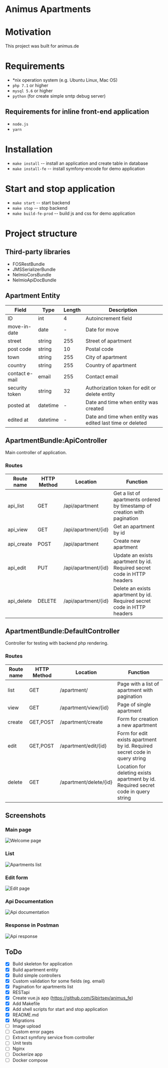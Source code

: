 Animus Apartments
======

# Motivation
This project was built for animus.de

# Requirements
* *nix operation system (e.g. Ubuntu Linux, Mac OS)
* `php 7.1` or higher
* `mysql 5.6` or higher
* `python` (for create simple smtp debug server) 

## Requirements for inline front-end application
* `node.js`
* `yarn`

# Installation
* `make install` -- install an application and create table in database
* `make install-fe` -- install symfony-encode for demo application

# Start and stop application
* `make start` -- start backend
* `make stop` -- stop backend
* `make build-fe-prod` -- build js and css for demo application

# Project structure

## Third-party libraries
* FOSRestBundle
* JMSSerializerBundle
* NelmioCorsBundle
* NelmioApiDocBundle


## Apartment Entity

| Field | Type | Length | Description |
|-------|------|--------|-------------| 
| ID | int | 4 | Autoincrement field |
| move-in-date | date | - | Date for move |
| street | string | 255 | Street of apartment |
| post code | string | 10 | Postal code |
| town | string | 255 | City of apartment |
| country | string | 255 | Country of apartment |
| contact e-mail | email | 255 | Contact email |
| security token | string | 32 | Authorization token for edit or delete entity |
| posted at | datetime | - |  Date and time when entity was created |
| edited at | datetime | - | Date and time when entity was edited last time or deleted |

## ApartmentBundle:ApiController
Main controller of application.
### Routes
| Route name   | HTTP Method | Location            | Function |
|--------------|-------------|---------------------|----------|
|  api_list    | GET         | /api/apartment      | Get a list of apartments ordered by timestamp of creation with pagination |
|  api_view    | GET         | /api/apartment/{id} | Get an apartment by id |
|  api_create  | POST        | /api/apartment      | Create new apartment |
|  api_edit    | PUT         | /api/apartment/{id} | Update an exists apartment by id. Required secret code in HTTP headers | 
|  api_delete  | DELETE      | /api/apartment/{id} | Delete an exists apartment by id. Required secret code in HTTP headers |

## ApartmentBundle:DefaultController
Controller for testing with backend php rendering.
### Routes
| Route name   | HTTP Method | Location               | Function |
|--------------|-------------|------------------------|----------|
|  list        | GET         | /apartment/            | Page with a list of apartment with pagination |
|  view        | GET         | /apartment/view/{id}   | Page of single apartment |
|  create      | GET,POST    | /apartment/create      | Form for creation a new apartment |
|  edit        | GET,POST    | /apartment/edit/{id}   | Form for edit exists apartment by id. Required secret code in query string |
|  delete      | GET         | /apartment/delete/{id} | Location for deleting exists apartment by id. Required secret code in query string |

## Screenshots
### Main page
![Welcome page](screens/welcome.png)

### List
![Apartments list](screens/list.png)

### Edit form
![Edit page](screens/edit.png)

### Api Documentation
![Api documentation](screens/api_doc.png)

### Response in Postman
![Api response](screens/api_response.png)

## ToDo
- [x] Build skeleton for application
- [x] Build apartment entity 
- [x] Build simple controllers 
- [x] Custom validation for some fields (eg. email)
- [x] Pagination for apartments list
- [x] RESTapi
- [x] Create vue.js app (https://github.com/Sibirtsev/animus_fe)
- [x] Add Makefile
- [x] Add shell scripts for start and stop application
- [x] README.md
- [x] Migrations
- [ ] Image upload
- [ ] Custom error pages
- [ ] Extract symfony service from controller
- [ ] Unit tests
- [ ] Nginx
- [ ] Dockerize app
- [ ] Docker compose